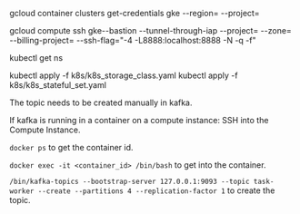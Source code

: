 gcloud container clusters get-credentials gke --region=<region> --project=<project>

gcloud compute ssh gke--bastion --tunnel-through-iap --project=<project> --zone=<zone> --billing-project=<project> --ssh-flag="-4 -L8888:localhost:8888 -N -q -f"

kubectl get ns


kubectl apply -f k8s/k8s_storage_class.yaml
kubectl apply -f k8s/k8s_stateful_set.yaml

The topic needs to be created manually in kafka.

If kafka is running in a container on a compute instance:
SSH into the Compute Instance.

`docker ps` to get the container id.

`docker exec -it <container_id> /bin/bash` to get into the container.

`/bin/kafka-topics --bootstrap-server 127.0.0.1:9093 --topic task-worker --create --partitions 4 --replication-factor 1` to create the topic.
